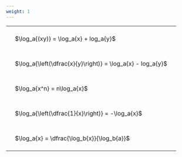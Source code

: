 ```yaml
---
weight: 1
---
```


<style type="text/css">
#T_d2010 th.col_heading {
  text-align: left;
  font-size: 1em;
}
#T_d2010 td {
  text-align: left;
  font-size: 1em;
  padding: 1.5em;
}
</style>
<table id="T_d2010">
  <thead>
  </thead>
  <tbody>
    <tr>
      <td id="T_d2010_row0_col0" class="data row0 col0" >$\log_a{(xy)} = \log_a{x} + log_a{y}$</td>
    </tr>
    <tr>
      <td id="T_d2010_row1_col0" class="data row1 col0" >$\log_a{\left(\dfrac{x}{y}\right)} = \log_a{x} - log_a{y}$</td>
    </tr>
    <tr>
      <td id="T_d2010_row2_col0" class="data row2 col0" >$\log_a{x^n} = n\log_a{x}$</td>
    </tr>
    <tr>
      <td id="T_d2010_row3_col0" class="data row3 col0" >$\log_a{\left(\dfrac{1}{x}\right)} = -\log_a{x}$</td>
    </tr>
    <tr>
      <td id="T_d2010_row4_col0" class="data row4 col0" >$\log_a{x} = \dfrac{\log_b{x}}{\log_b{a}}$</td>
    </tr>
  </tbody>
</table>
